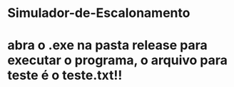# Simulador-de-Escalonamento

# abra o .exe na pasta release para executar o programa, o arquivo para teste é o teste.txt!!
